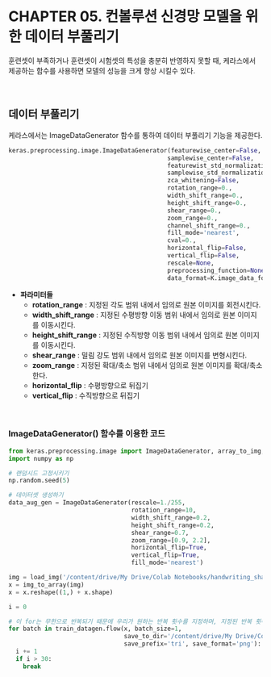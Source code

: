 # CHAPTER 05. 컨볼루션 신경망 모델을 위한 데이터 부풀리기

훈련셋이 부족하거나 훈련셋이 시험셋의 특성을 충분히 반영하지 못할 때, 케라스에서 제공하는 함수를 사용하면 모델의 성능을 크게 향상 시킬수 있다.

<br>

## 데이터 부풀리기

케라스에서는 ImageDataGenerator 함수를 통하여 데이터 부풀리기 기능을 제공한다.

```python
keras.preprocessing.image.ImageDataGenerator(featurewise_center=False,
                                            samplewise_center=False,
                                            featurewist_std_normalization=False,
                                            samplewise_std_normalization=False,
                                            zca_whitening=False,
                                            rotation_range=0.,
                                            width_shift_range=0.,
                                            height_shift_range=0.,
                                            shear_range=0.,
                                            zoom_range=0.,
                                            channel_shift_range=0.,
                                            fill_mode='nearest',
                                            cval=0.,
                                            horizontal_flip=False,
                                            vertical_flip=False,
                                            rescale=None,
                                            preprocessing_function=None,
                                            data_format=K.image_data_format())
```

* **파라미터들**
  * **rotation_range** : 지정된 각도 범위 내에서 임의로 원본 이미지를 회전시킨다.
  * **width_shift_range** : 지정된 수평방향 이동 범위 내에서 임의로 원본 이미지를 이동시킨다.
  * **height_shift_range** : 지정된 수직방향 이동 범위 내에서 임의로 원본 이미지를 이동시킨다.
  * **shear_range** : 밀림 강도 범위 내에서 임의로 원본 이미지를 변형시킨다.
  * **zoom_range** : 지정된 확대/축소 범위 내에서 임의로 원본 이미지를 확대/축소 한다.
  * **horizontal_flip** : 수평방향으로 뒤집기
  * **vertical_flip** : 수직방향으로 뒤집기

<br>

### ImageDataGenerator() 함수를 이용한 코드

```python
from keras.preprocessing.image import ImageDataGenerator, array_to_img, img_to_array, load_img
import numpy as np

# 랜덤시드 고정시키기
np.random.seed(5)

# 데이터셋 생성하기
data_aug_gen = ImageDataGenerator(rescale=1./255,
                                  rotation_range=10,
                                  width_shift_range=0.2,
                                  height_shift_range=0.2,
                                  shear_range=0.7,
                                  zoom_range=[0.9, 2.2],
                                  horizontal_flip=True,
                                  vertical_flip=True,
                                  fill_mode='nearest')

img = load_img('/content/drive/My Drive/Colab Notebooks/handwriting_shape/train/triangle/triangle001.png')
x = img_to_array(img)
x = x.reshape((1,) + x.shape)

i = 0

# 이 for는 무한으로 반복되기 때문에 우리가 원하는 반복 횟수를 지정하며, 지정된 반복 횟수가 되면 빠져나오도록 해야 한다.
for batch in train_datagen.flow(x, batch_size=1, 
                                save_to_dir='/content/drive/My Drive/Colab Notebooks/handwriting_shape/preview', 
                                save_prefix='tri', save_format='png'):
  i += 1
  if i > 30:
    break
```